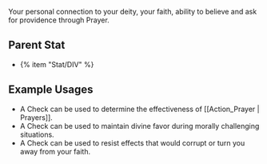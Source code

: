 Your personal connection to your deity, your faith, ability to believe and ask for providence through Prayer.

## Parent Stat

* {% item "Stat/DIV" %}

## Example Usages

* A Check can be used to determine the effectiveness of [[Action_Prayer | Prayers]].
* A Check can be used to maintain divine favor during morally challenging situations.
* A Check can be used to resist effects that would corrupt or turn you away from your faith.
